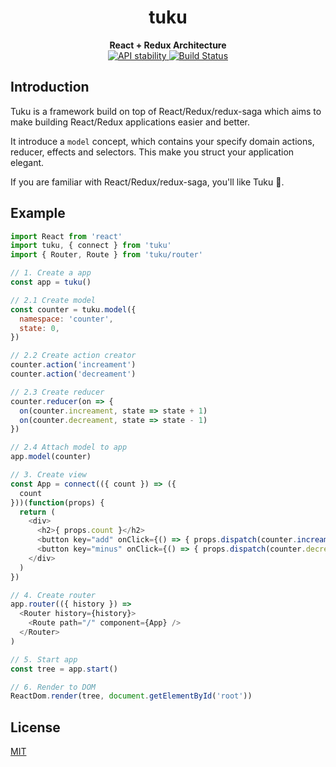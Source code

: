 <h1 align="center">tuku</h1>

<div align="center">
  <strong>React + Redux Architecture</strong>
</div>

<div align="center">
  <!-- Stability -->
  <a href="https://nodejs.org/api/documentation.html#documentation_stability_index">
  <img src="https://img.shields.io/badge/stability-experimental-orange.svg?style=flat-square"
    alt="API stability" />
  </a>

  <!-- Build Status -->
  <a href="https://travis-ci.org/yesmeck/tuku">
    <img src="https://img.shields.io/travis/yesmeck/tuku/master.svg?style=flat-square"
      alt="Build Status" />
  </a>
</div>


## Introduction

Tuku is a framework build on top of React/Redux/redux-saga which aims to make building React/Redux applications easier and better.

It introduce a `model` concept, which contains your specify domain actions, reducer, effects and selectors. This make you struct your application elegant.

If you are familiar with React/Redux/redux-saga, you'll like Tuku :see_no_evil:.

## Example

```javascript
import React from 'react'
import tuku, { connect } from 'tuku'
import { Router, Route } from 'tuku/router'

// 1. Create a app
const app = tuku()

// 2.1 Create model
const counter = tuku.model({
  namespace: 'counter',
  state: 0,
})

// 2.2 Create action creator
counter.action('increament')
counter.action('decreament')

// 2.3 Create reducer
counter.reducer(on => {
  on(counter.increament, state => state + 1)
  on(counter.decreament, state => state - 1)
})

// 2.4 Attach model to app
app.model(counter)

// 3. Create view
const App = connect(({ count }) => ({
  count
}))(function(props) {
  return (
    <div>
      <h2>{ props.count }</h2>
      <button key="add" onClick={() => { props.dispatch(counter.increament())}}>+</button>
      <button key="minus" onClick={() => { props.dispatch(counter.decreament)}}>-</button>
    </div>
  )
})

// 4. Create router
app.router(({ history }) =>
  <Router history={history}>
    <Route path="/" component={App} />
  </Router>
)

// 5. Start app
const tree = app.start()

// 6. Render to DOM
ReactDom.render(tree, document.getElementById('root'))
```

## License

[MIT](https://tldrlegal.com/license/mit-license)
